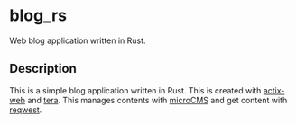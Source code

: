 # blog_rs
Web blog application written in Rust.

## Description
This is a simple blog application written in Rust.
This is created with [actix-web](https://actix.rs/) and [tera](https://tera.netlify.app/).
This manages contents with [microCMS](https://microcms.io/) and get content with [reqwest](https://github.com/seanmonstar/reqwest).
